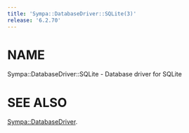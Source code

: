 ```yaml
---
title: 'Sympa::DatabaseDriver::SQLite(3)'
release: '6.2.70'
---
```


# NAME

Sympa::DatabaseDriver::SQLite - Database driver for SQLite

# SEE ALSO

[Sympa::DatabaseDriver](./Sympa-DatabaseDriver.3.md).
